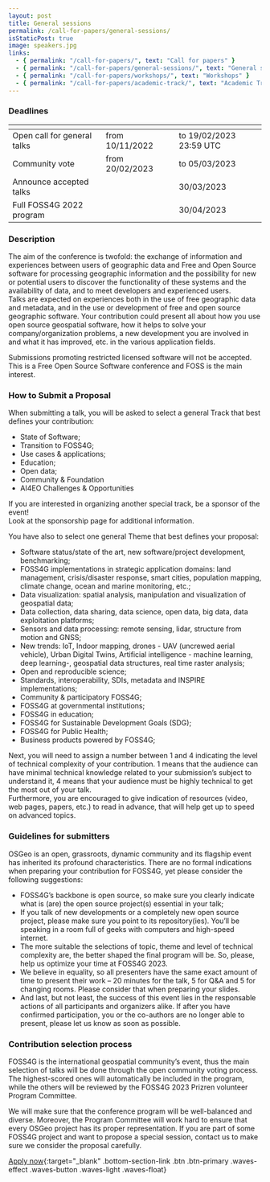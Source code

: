 ```yaml
---
layout: post
title: General sessions
permalink: /call-for-papers/general-sessions/
isStaticPost: true
image: speakers.jpg
links:
  - { permalink: "/call-for-papers/", text: "Call for papers" }
  - { permalink: "/call-for-papers/general-sessions/", text: "General sessions" }
  - { permalink: "/call-for-papers/workshops/", text: "Workshops" }
  - { permalink: "/call-for-papers/academic-track/", text: "Academic Track" }
---
```


### Deadlines

| <!-- -->                           | <!-- -->               | <!-- -->                |
| ---------------------------------- | ---------------------- | ----------------------- |
| Open call for general talks &emsp; | from 10/11/2022 &emsp; | to 19/02/2023 23:59 UTC |
| Community vote &emsp;              | from 20/02/2023 &emsp; | to 05/03/2023           |
| Announce accepted talks &emsp;     |                        | 30/03/2023              |
| Full FOSS4G 2022 program &emsp;    |                        | 30/04/2023              |

### Description

The aim of the conference is twofold: the exchange of information and experiences between users of geographic data and Free and Open Source software for processing geographic information and the possibility for new or potential users to discover the functionality of these systems and the availability of data, and to meet developers and experienced users.  
Talks are expected on experiences both in the use of free geographic data and metadata, and in the use or development of free and open source geographic software. Your contribution could present all about how you use open source geospatial software, how it helps to solve your company/organization problems, a new development you are involved in and what it has improved, etc. in the various application fields.

Submissions promoting restricted licensed software will not be accepted. This is a Free Open Source Software conference and FOSS is the main interest.

### How to Submit a Proposal

When submitting a talk, you will be asked to select a general Track that best defines your contribution:

- State of Software;
- Transition to FOSS4G;
- Use cases & applications;
- Education;
- Open data;
- Community & Foundation
- AI4EO Challenges & Opportunities

If you are interested in organizing another special track, be a sponsor of the event!  
Look at the sponsorship page for additional information.

You have also to select one general Theme that best defines your proposal:

- Software status/state of the art, new software/project development, benchmarking;
- FOSS4G implementations in strategic application domains: land management, crisis/disaster response, smart cities, population mapping, climate change, ocean and marine monitoring, etc.;
- Data visualization: spatial analysis, manipulation and visualization of geospatial data;
- Data collection, data sharing, data science, open data, big data, data exploitation platforms;
- Sensors and data processing: remote sensing, lidar, structure from motion and GNSS;
- New trends: IoT, Indoor mapping, drones - UAV (uncrewed aerial vehicle), Urban Digital Twins, Artificial intelligence - machine learning, deep learning-, geospatial data structures, real time raster analysis;
- Open and reproducible science;
- Standards, interoperability, SDIs, metadata and INSPIRE implementations;
- Community & participatory FOSS4G;
- FOSS4G at governmental institutions;
- FOSS4G in education;
- FOSS4G for Sustainable Development Goals (SDG);
- FOSS4G for Public Health;
- Business products powered by FOSS4G;

Next, you will need to assign a number between 1 and 4 indicating the level of technical complexity of your contribution. 1 means that the audience can have minimal technical knowledge related to your submission’s subject to understand it, 4 means that your audience must be highly technical to get the most out of your talk.  
Furthermore, you are encouraged to give indication of resources (video, web pages, papers, etc.) to read in advance, that will help get up to speed on advanced topics.

### Guidelines for submitters

OSGeo is an open, grassroots, dynamic community and its flagship event has inherited its profound characteristics. There are no formal indications when preparing your contribution for FOSS4G, yet please consider the following suggestions:

- FOSS4G’s backbone is open source, so make sure you clearly indicate what is (are) the open source project(s) essential in your talk;
- If you talk of new developments or a completely new open source project, please make sure you point to its repository(ies). You’ll be speaking in a room full of geeks with computers and high-speed internet.
- The more suitable the selections of topic, theme and level of technical complexity are, the better shaped the final program will be. So, please, help us optimize your time at FOSS4G 2023.
- We believe in equality, so all presenters have the same exact amount of time to present their work – 20 minutes for the talk, 5 for Q&A and 5 for changing rooms. Please consider that when preparing your slides.
- And last, but not least, the success of this event lies in the responsable actions of all participants and organizers alike. If after you have confirmed participation, you or the co-authors are no longer able to present, please let us know as soon as possible.

### Contribution selection process

FOSS4G is the international geospatial community’s event, thus the main selection of talks will be done through the open community voting process. The highest-scored ones will automatically be included in the program, while the others will be reviewed by the FOSS4G 2023 Prizren volunteer Program Committee.

We will make sure that the conference program will be well-balanced and diverse. Moreover, the Program Committee will work hard to ensure that every OSGeo project has its proper representation. If you are part of some FOSS4G project and want to propose a special session, contact us to make sure we consider the proposal carefully.

[Apply now](https://talks.osgeo.org/foss4g-2023/cfp){:target="\_blank" .bottom-section-link .btn .btn-primary .waves-effect .waves-button .waves-light .waves-float}
